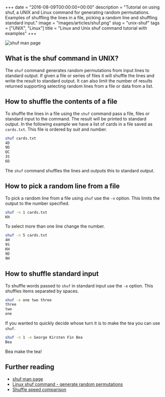 +++
date = "2016-08-09T00:00:00+00:00"
description = "Tutorial on using shuf, a UNIX and Linux command for generating random permutations. Examples of shuffling the lines in a file, picking a random line and shuffling standard input."
image = "images/articles/shuf.png"
slug = "unix-shuf"
tags = ["UNIX", "Linux"]
title = "Linux and Unix shuf command tutorial with examples"
+++

![shuf man page][1]

## What is the shuf command in UNIX?

The `shuf` command generates random permutations from input lines to standard
output. If given a file or series of files it will shuffle the lines and write
the result to standard output. It can also limit the number of results returned
supporting selecting random lines from a file or data from a list.

## How to shuffle the contents of a file

To shuffle the lines in a file using the `shuf` command pass a file, files or
standard input to the command. The result will be printed to standard output. In
the following example we have a list of cards in a file saved as `cards.txt`.
This file is ordered by suit and number.

```sh
shuf cards.txt
4D
9D
QC
3S
6D
```

The `shuf` command shuffles the lines and outputs this to standard output.

## How to pick a random line from a file

To pick a random line from a file using `shuf` use the `-n` option. This limits
the output to the number specified.

```sh
shuf -n 1 cards.txt
KH
```

To select more than one line change the number.

```sh
shuf -n 5 cards.txt
4H
9S
KH
9D
9H
```

## How to shuffle standard input

To shuffle words passed to `shuf` in standard input use the `-e` option. This
shuffles items separated by spaces.

```sh
shuf -e one two three
three
two
one
```

If you wanted to quickly decide whose turn it is to make the tea you can use
`shuf`.

```sh
shuf -n 1 -e George Kirsten Fin Bea
Bea
```

Bea make the tea!

## Further reading

- [shuf man page][2]
- [Linux shuf command - generate random permutations][3]
- [Shuffle speed comparison][4]

[1]: /images/articles/shuf.png "Linux and Unix shuf command"
[2]: http://linux.die.net/man/1/shuf
[3]: http://www.unixcl.com/2009/10/linux-shuf-command-generate-random.html
[4]:
  https://stackoverflow.com/questions/2153882/how-can-i-shuffle-the-lines-of-a-text-file-on-the-unix-command-line-or-in-a-shel#answer-30133294
